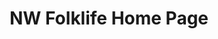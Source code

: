 ---
title: NW Folklife Home Page
url: http://www.nwfolklife.org/
description: ""
category: Dance Organizations
order: 6
---